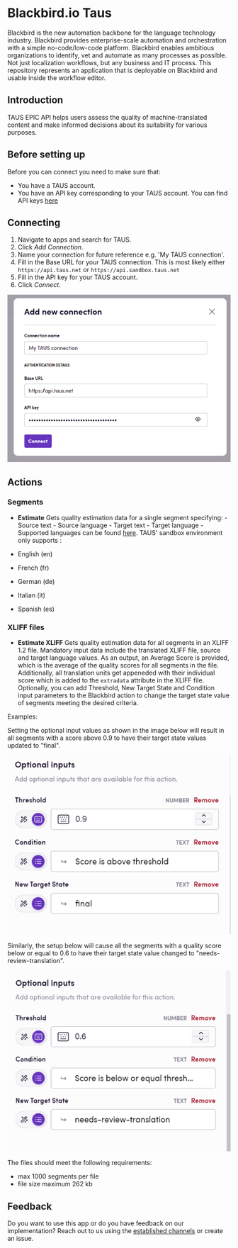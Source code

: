# Blackbird.io Taus

Blackbird is the new automation backbone for the language technology industry. Blackbird provides enterprise-scale automation and orchestration with a simple no-code/low-code platform. Blackbird enables ambitious organizations to identify, vet and automate as many processes as possible. Not just localization workflows, but any business and IT process. This repository represents an application that is deployable on Blackbird and usable inside the workflow editor.

## Introduction

<!-- begin docs -->

TAUS EPIC API helps users assess the quality of machine-translated content and make informed decisions about its suitability for various purposes.

## Before setting up

Before you can connect you need to make sure that:

- You have a TAUS account.
- You have an API key corresponding to your TAUS account. You can find API keys [here](https://www.taus.net/user/epic-api/keys)

## Connecting

1. Navigate to apps and search for TAUS.
2. Click _Add Connection_.
3. Name your connection for future reference e.g. 'My TAUS connection'.
4. Fill in the Base URL for your TAUS connection. This is most likely either `https://api.taus.net` or `https://api.sandbox.taus.net`
5. Fill in the API key for your TAUS account.
6. Click _Connect_.

![TAUSBlackbirdConnection](image/README/1714471684106.png)

## Actions

### Segments

- **Estimate** Gets quality estimation data for a single segment specifying: - Source text - Source language - Target text - Target language -
  Supported languages can be found [here](https://developer.taus.net/). TAUS' sandbox environment only supports :

- English (en)
- French (fr)
- German (de)
- Italian (it)
- Spanish (es)

### XLIFF files

- **Estimate XLIFF** Gets quality estimation data for all segments in an XLIFF 1.2 file. Mandatory input data include the translated XLIFF file, source and target language values. As an output, an Average Score is provided, which is the average of the quality scores for all segments in the file. Additionally, all translation units get appeneded with their individual score which is added to the `extradata` attribute in the XLIFF file. Optionally, you can add Threshold, New Target State and Condition input parameters to the Blackbird action to change the target state value of segments meeting the desired criteria.

Examples:

Setting the optional input values as shown in the image below will result in all segments with a score above 0.9 to have their target state values updated to "final".

![TAUSoptionalinput1](image/README/TAUSoptionalinput1.png)

Similarly, the setup below will cause all the segments with a quality score below or equal to 0.6 to have their target state value changed to "needs-review-translation".

![TAUSoptionalinput2](image/README/TAUSoptionalinput2.png)

The files should meet the following requirements:
- max 1000 segments per file
- file size maximum 262 kb

## Feedback

Do you want to use this app or do you have feedback on our implementation? Reach out to us using the [established channels](https://www.blackbird.io/) or create an issue.

<!-- end docs -->
